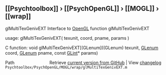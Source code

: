 ## [[Psychtoolbox]] &#8250; [[PsychOpenGL]] &#8250; [[MOGL]] &#8250; [[wrap]]

glMultiTexGenivEXT  Interface to [OpenGL](OpenGL) function glMultiTexGenivEXT  
  
usage:  glMultiTexGenivEXT( texunit, coord, pname, params )  
  
C function:  void glMultiTexGenivEXT[(GLenum]((GLenum) texunit, [GLenum](GLenum) coord, [GLenum](GLenum) pname, const [GLint](GLint)\* params)  




<div class="code_header" style="text-align:right;">
  <span style="float:left;">Path&nbsp;&nbsp;</span> <span class="counter">Retrieve <a href=
  "https://raw.github.com/Psychtoolbox-3/Psychtoolbox-3/beta/Psychtoolbox/PsychOpenGL/MOGL/wrap/glMultiTexGenivEXT.m">current version from GitHub</a> | View <a href=
  "https://github.com/Psychtoolbox-3/Psychtoolbox-3/commits/beta/Psychtoolbox/PsychOpenGL/MOGL/wrap/glMultiTexGenivEXT.m">changelog</a></span>
</div>
<div class="code">
  <code>Psychtoolbox/PsychOpenGL/MOGL/wrap/glMultiTexGenivEXT.m</code>
</div>

